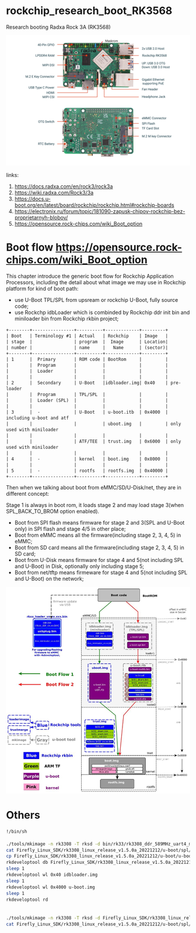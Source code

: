 # rockchip_research_boot_RK3568
Research booting Radxa Rock 3A (RK3568)

![alt text](https://github.com/petaleleo/rockchip_research_boot_RK3568/blob/main/radxa3a_2.webp?raw=true)


links:

1. https://docs.radxa.com/en/rock3/rock3a
2. https://wiki.radxa.com/Rock3/3a
3. https://docs.u-boot.org/en/latest/board/rockchip/rockchip.html#rockchip-boards
4. https://electronix.ru/forum/topic/181090-zapusk-chipov-rockchip-bez-proprietarnyh-blobov/
5. https://opensource.rock-chips.com/wiki_Boot_option

# Boot flow https://opensource.rock-chips.com/wiki_Boot_option
This chapter introduce the generic boot flow for Rockchip Application Processors, including the detail about what image we may use in Rockchip platform for kind of boot path:

- use U-Boot TPL/SPL from upsream or rockchip U-Boot, fully source code;
- use Rockchp idbLoader which is combinded by Rockchip ddr init bin and miniloader bin from Rockchip rkbin project;

```
+--------+----------------+----------+-------------+---------+
| Boot   | Terminology #1 | Actual   | Rockchip    | Image   |
| stage  |                | program  |  Image      | Location|
| number |                | name     |   Name      | (sector)|
+--------+----------------+----------+-------------+---------+
| 1      |  Primary       | ROM code | BootRom     |         |
|        |  Program       |          |             |         |
|        |  Loader        |          |             |         |
|        |                |          |             |         |
| 2      |  Secondary     | U-Boot   |idbloader.img| 0x40    | pre-loader
|        |  Program       | TPL/SPL  |             |         |
|        |  Loader (SPL)  |          |             |         |
|        |                |          |             |         |
| 3      |  -             | U-Boot   | u-boot.itb  | 0x4000  | including u-boot and atf
|        |                |          | uboot.img   |         | only used with miniloader
|        |                |          |             |         |
|        |                | ATF/TEE  | trust.img   | 0x6000  | only used with miniloader
|        |                |          |             |         |
| 4      |  -             | kernel   | boot.img    | 0x8000  |
|        |                |          |             |         |
| 5      |  -             | rootfs   | rootfs.img  | 0x40000 |
+--------+----------------+----------+-------------+---------+
```

Then when we talking about boot from eMMC/SD/U-Disk/net, they are in different concept:

Stage 1 is always in boot rom, it loads stage 2 and may load stage 3(when SPL_BACK_TO_BROM option enabled).
- Boot from SPI flash means firmware for stage 2 and 3(SPL and U-Boot only) in SPI flash and stage 4/5 in other place;
- Boot from eMMC means all the firmware(including stage 2, 3, 4, 5) in eMMC;
- Boot from SD card means all the firmware(including stage 2, 3, 4, 5) in SD card;
- Boot from U-Disk means firmware for stage 4 and 5(not including SPL and U-Boot) in Disk, optionally only including stage 5;
- Boot from net/tftp means firmeware for stage 4 and 5(not including SPL and U-Boot) on the network;

![alt text](https://github.com/petaleleo/rockchip_research_boot_RK3568/blob/main/894px-Rockchip_bootflow20181122.jpg?raw=true)

# Others

```BASH
!/bin/sh

./tools/mkimage -n rk3308 -T rksd -d bin/rk33/rk3308_ddr_589MHz_uart4_m0_v2.07.bin idbloader.img # Блоб
cat Firefly_Linux_SDK/rk3308_linux_release_v1.5.0a_20221212/u-boot/spl/u-boot-spl.bin >> idbloader.img
cp Firefly_Linux_SDK/rk3308_linux_release_v1.5.0a_20221212/u-boot/u-boot.img .
rkdeveloptool db Firefly_Linux_SDK/rk3308_linux_release_v1.5.0a_20221212/rkbin/rk3308_loader_uart4_v2.07.139.bin
sleep 1
rkdeveloptool wl 0x40 idbloader.img
sleep 1
rkdeveloptool wl 0x4000 u-boot.img
sleep 1
rkdeveloptool rd


./tools/mkimage -n rk3308 -T rksd -d Firefly_Linux_SDK/rk3308_linux_release_v1.5.0a_20221212/u-boot/tpl/u-boot-tpl-dtb.bin idbloader.img
cat Firefly_Linux_SDK/rk3308_linux_release_v1.5.0a_20221212/u-boot/spl/u-boot-spl-dtb.bin >> idbloader.img
```
